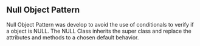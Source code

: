 ## Null Object Pattern

Null Object Pattern was develop to avoid the use of conditionals to verify if a object is NULL. The NULL Class inherits the super class and replace the attributes and methods to a chosen default behavior.
